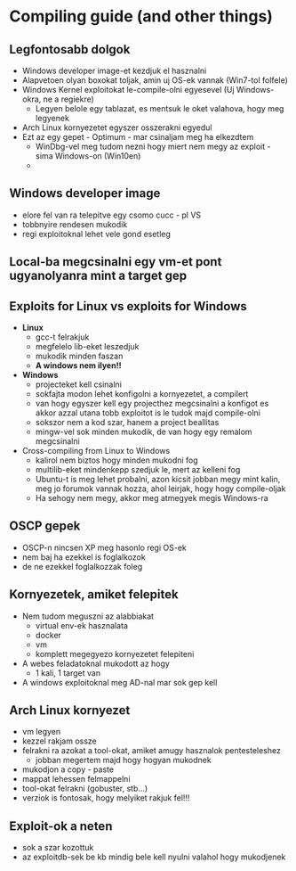 # Compiling guide (and other things)
## Legfontosabb dolgok
* Windows developer image-et kezdjuk el hasznalni
* Alapvetoen olyan boxokat toljak, amin uj OS-ek vannak (Win7-tol folfele)
* Windows Kernel exploitokat le-compile-olni egyesevel (Uj Windows-okra, ne a regiekre)
  * Legyen belole egy tablazat, es mentsuk le oket valahova, hogy meg legyenek
* Arch Linux kornyezetet egyszer osszerakni egyedul
* Ezt az egy gepet - Optimum - mar csinaljam meg ha elkezdtem
  * WinDbg-vel meg tudom nezni hogy miert nem megy az exploit - sima Windows-on (Win10en)
  * 
## Windows developer image
* elore fel van ra telepitve egy csomo cucc - pl VS
* tobbnyire rendesen mukodik
* regi exploitoknal lehet vele gond esetleg
## Local-ba megcsinalni egy vm-et pont ugyanolyanra mint a target gep
## Exploits for Linux vs exploits for Windows
* **Linux**
  * gcc-t felrakjuk
  * megfelelo lib-eket leszedjuk
  * mukodik minden faszan
  * **A windows nem ilyen!!**
* **Windows**
  * projecteket kell csinalni
  * sokfajta modon lehet konfigolni a kornyezetet, a compilert
  * van hogy egyszer kell egy projecthez megcsinalni a konfigot es akkor azzal utana tobb exploitot is le tudok majd compile-olni
  * sokszor nem a kod szar, hanem a project beallitas
  * mingw-vel sok minden mukodik, de van hogy egy remalom megcsinalni
* Cross-compiling from Linux to Windows
  * kalirol nem biztos hogy minden mukodni fog
  * multilib-eket mindenkepp szedjuk le, mert az kelleni fog
  * Ubuntu-t is meg lehet probalni, azon kicsit jobban megy mint kalin, meg jo forumok vannak hozza, ahol leirjak, hogy hogy compile-oljak
  * Ha sehogy nem megy, akkor meg atmegyek megis Windows-ra
## OSCP gepek
* OSCP-n nincsen XP meg hasonlo regi OS-ek
* nem baj ha ezekkel is foglalkozok
* de ne ezekkel foglalkozzak foleg
## Kornyezetek, amiket felepitek
* Nem tudom meguszni az alabbiakat
  * virtual env-ek hasznalata
  * docker
  * vm
  * komplett megegyezo kornyezetet felepiteni
* A webes feladatoknal mukodott az hogy
  * 1 kali, 1 target van
* A windows exploitoknal meg AD-nal mar sok gep kell
## Arch Linux kornyezet
* vm legyen
* kezzel rakjam ossze
* felrakni ra azokat a tool-okat, amiket amugy hasznalok pentesteleshez
  * jobban megertem majd hogy hogyan mukodnek
* mukodjon a copy - paste
* mappat lehessen felmappelni
* tool-okat felrakni (gobuster, stb...)
* verziok is fontosak, hogy melyiket rakjuk fel!!!
## Exploit-ok a neten
* sok a szar kozottuk
* az exploitdb-sek be kb mindig bele kell nyulni valahol hogy mukodjenek
